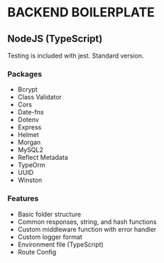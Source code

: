 # BACKEND BOILERPLATE
## NodeJS (TypeScript)

Testing is included with jest.
Standard version.

### Packages
- Bcrypt
- Class Validator
- Cors
- Date-fns
- Dotenv
- Express
- Helmet
- Morgan
- MySQL2
- Reflect Metadata
- TypeOrm
- UUID
- Winston

### Features
- Basic folder structure
- Common responses, string, and hash functions
- Custom middleware function with error handler
- Custom logger format
- Environment file (TypeScript)
- Route Config